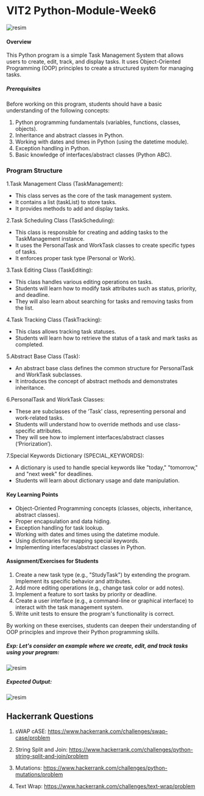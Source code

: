 # VIT2 Python-Module-Week6
![resim](https://github.com/werhereitacademy/week_6/assets/141542413/1b3ec14b-5895-4afc-8cb1-df7c34139323)
#### Overview
This Python program is a simple Task Management System that allows users to create, edit, track, and display tasks. It uses Object-Oriented Programming (OOP) principles to create a structured system for managing tasks.
##### Prerequisites
Before working on this program, students should have a basic understanding of the following concepts:
1. Python programming fundamentals (variables, functions, classes, objects).
2. Inheritance and abstract classes in Python.
3. Working with dates and times in Python (using the datetime module).
4. Exception handling in Python.
5. Basic knowledge of interfaces/abstract classes (Python ABC).
### Program Structure
1.Task Management Class (TaskManagement):
* This class serves as the core of the task management system.
* It contains a list (taskList) to store tasks.
* It provides methods to add and display tasks.
  
2.Task Scheduling Class (TaskScheduling):
* This class is responsible for creating and adding tasks to the TaskManagement instance.
* It uses the PersonalTask and WorkTask classes to create specific types of tasks.
* It enforces proper task type (Personal or Work).
  
3.Task Editing Class (TaskEditing):
* This class handles various editing operations on tasks.
* Students will learn how to modify task attributes such as status, priority, and deadline.
* They will also learn about searching for tasks and removing tasks from the list.
  
4.Task Tracking Class (TaskTracking):
* This class allows tracking task statuses.
* Students will learn how to retrieve the status of a task and mark tasks as completed.
  
5.Abstract Base Class (Task):
* An abstract base class defines the common structure for PersonalTask and WorkTask subclasses.
* It introduces the concept of abstract methods and demonstrates inheritance.
  
6.PersonalTask and WorkTask Classes:
* These are subclasses of the ‘Task’ class, representing personal and work-related tasks.
* Students will understand how to override methods and use class-specific attributes.
* They will see how to implement interfaces/abstract classes (‘Priorization’).
  
7.Special Keywords Dictionary (SPECIAL_KEYWORDS):
* A dictionary is used to handle special keywords like "today," "tomorrow," and "next week" for deadlines.
* Students will learn about dictionary usage and date manipulation.
  
#### Key Learning Points
* Object-Oriented Programming concepts (classes, objects, inheritance, abstract classes).
* Proper encapsulation and data hiding.
* Exception handling for task lookup.
* Working with dates and times using the datetime module.
* Using dictionaries for mapping special keywords.
* Implementing interfaces/abstract classes in Python.
  
#### Assignment/Exercises for Students
1. Create a new task type (e.g., "StudyTask") by extending the program. Implement its specific behavior and attributes.
2. Add more editing operations (e.g., change task color or add notes).
3. Implement a feature to sort tasks by priority or deadline.
4. Create a user interface (e.g., a command-line or graphical interface) to interact with the task management system.
5. Write unit tests to ensure the program's functionality is correct.
   
By working on these exercises, students can deepen their understanding of OOP principles and improve their Python programming skills.

##### Exp: Let's consider an example where we create, edit, and track tasks using your program:
![resim](https://github.com/werhereitacademy/week_6/assets/141542413/bf32d5d1-9b8a-421c-a165-713a32c5460b)

##### Expected Output:
![resim](https://github.com/werhereitacademy/week_6/assets/141542413/cc842474-4df4-4820-9668-89193eddfec3)


## Hackerrank Questions

1. sWAP cASE: https://www.hackerrank.com/challenges/swap-case/problem

2. String Split and Join: https://www.hackerrank.com/challenges/python-string-split-and-join/problem

3. Mutations: https://www.hackerrank.com/challenges/python-mutations/problem

4. Text Wrap: https://www.hackerrank.com/challenges/text-wrap/problem
